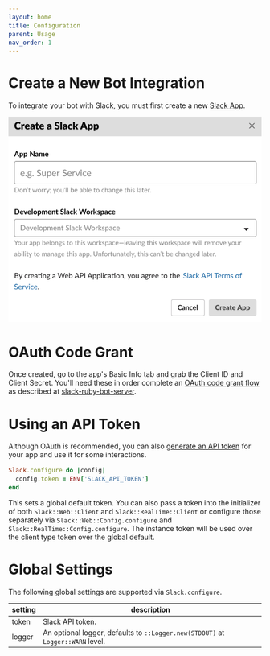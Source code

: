 ```yaml
---
layout: home
title: Configuration
parent: Usage
nav_order: 1
---
```


# Create a New Bot Integration

To integrate your bot with Slack, you must first create a new [Slack App](https://api.slack.com/apps).

![A screenshot of the create app screen in Slack.](screenshots/create-app.png)

# OAuth Code Grant

Once created, go to the app's Basic Info tab and grab the Client ID and Client Secret. You'll need these in order complete an [OAuth code grant flow](https://api.slack.com/docs/oauth#flow) as described at [slack-ruby-bot-server](https://github.com/slack-ruby/slack-ruby-bot-server).

# Using an API Token

Although OAuth is recommended, you can also [generate an API token](https://api.slack.com/tutorials/tracks/getting-a-token) for your app and use it for some interactions.

```ruby
Slack.configure do |config|
  config.token = ENV['SLACK_API_TOKEN']
end
```

This sets a global default token. You can also pass a token into the initializer of both `Slack::Web::Client` and `Slack::RealTime::Client` or configure those separately via `Slack::Web::Config.configure` and `Slack::RealTime::Config.configure`. The instance token will be used over the client type token over the global default.

# Global Settings

The following global settings are supported via `Slack.configure`.

| setting | description                                                                     |
| ------- | ------------------------------------------------------------------------------- |
| token   | Slack API token.                                                                |
| logger  | An optional logger, defaults to `::Logger.new(STDOUT)` at `Logger::WARN` level. |

